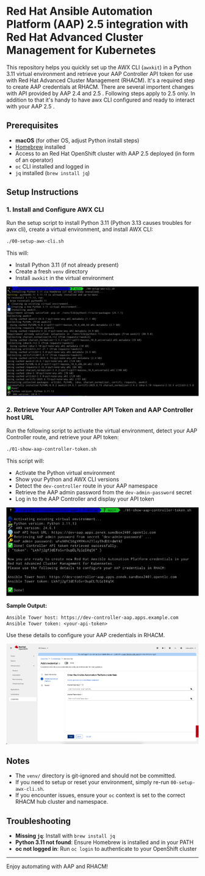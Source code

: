 # Red Hat Ansible Automation Platform (AAP) 2.5 integration with Red Hat Advanced Cluster Management for Kubernetes

This repository helps you quickly set up the AWX CLI (`awxkit`) in a Python 3.11 virtual environment and retrieve your AAP Controller API token for use with Red Hat Advanced Cluster Management (RHACM). It's a required step to create AAP credentials at RHACM.
There are several importent changes with API provided by AAP 2.4 and 2.5 . Following steps apply to 2.5 only.
In addition to that it's handy to have awx CLI configured and ready to interact with your AAP 2.5 .

## Prerequisites

- **macOS** (for other OS, adjust Python install steps)
- [Homebrew](https://brew.sh/) installed
- Access to an Red Hat OpenShift cluster with AAP 2.5 deployed (in form of an operator)
- `oc` CLI installed and logged in
- `jq` installed (`brew install jq`)

## Setup Instructions

### 1. Install and Configure AWX CLI

Run the setup script to install Python 3.11 (Python 3.13 causes troubles for awx cli), create a virtual environment, and install AWX CLI:

```bash
./00-setup-awx-cli.sh
```

This will:
- Install Python 3.11 (if not already present)
- Create a fresh `venv` directory
- Install `awxkit` in the virtual environment

![screenshot](images/1.png)

### 2. Retrieve Your AAP Controller API Token and AAP Controller host URL

Run the following script to activate the virtual environment, detect your AAP Controller route, and retrieve your API token:

```bash
./01-show-aap-controller-token.sh
```

This script will:
- Activate the Python virtual environment
- Show your Python and AWX CLI versions
- Detect the `dev-controller` route in your AAP namespace
- Retrieve the AAP admin password from the `dev-admin-password` secret
- Log in to the AAP Controller and display your API token

![screenshot](images/2.png)

**Sample Output:**
```
Ansible Tower host: https://dev-controller-aap.apps.example.com
Ansible Tower token: <your-api-token>
```

Use these details to configure your AAP credentials in RHACM.

![screenshot](images/3.png)

## Notes

- The `venv/` directory is git-ignored and should not be committed.
- If you need to setup or reset your environment, simply re-run `00-setup-awx-cli.sh`.
- If you encounter issues, ensure your `oc` context is set to the correct RHACM hub cluster and namespace.

## Troubleshooting

- **Missing `jq`**: Install with `brew install jq`
- **Python 3.11 not found**: Ensure Homebrew is installed and in your PATH
- **oc not logged in**: Run `oc login` to authenticate to your OpenShift cluster

---

Enjoy automating with AAP and RHACM!
